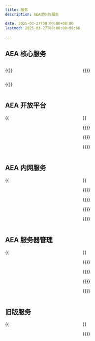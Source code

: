 ```yaml
---
title: 服务
description: AEA提供的服务

date: 2025-03-27T00:00:00+08:00
lastmod: 2025-03-27T00:00:00+08:00

---
```


<style>
.services-grid {
  display: grid;
  grid-template-columns: repeat(2, 1fr);
  /* gap: 24px; */
  /* margin-bottom: 32px; */
}
.post-link-card {
  width:80%;
}

@media (max-width: 768px) {
  .services-grid {
    grid-template-columns: 1fr;
  }
}
</style>


## AEA 核心服务

<div class = "services-grid">

{{<externalLinkCard title="AEA 设备租借" link="暂未开放" cover="/images/Services/rent.png">}}

{{<externalLinkCard title="AEA 3D打印申请" link="暂未开放" cover="/images/Services/3dbambu.png">}}

{{<externalLinkCard title="AEA 公用文件资源库" link="http://aea1989.tech/" cover="/images/Services/AEAarchive.png">}}

</div>

## AEA 开放平台

<div class = "services-grid">
{{<externalLinkCard title="AEA Bilibili官方" link="https://space.bilibili.com/512380538" cover="/images/AEA_Logo.png">}}

{{<externalLinkCard title="AEA Github组织" link="https://github.com/Applicable-Electronic-Association" cover="/images/Services/github.gif">}}

{{<externalLinkCard title="AEA 嘉立创开源广场" link="https://oshwhub.com/kongyouxether/works" cover="/images/Services/jlc.jpeg">}}

{{<externalLinkCard title="AEA 官方飞书平台" link="https://zcngu4sh2gpe.feishu.cn" cover="/images/Services/lark.png">}}
</div>

## AEA 内网服务

<div class = "services-grid">
{{<externalLinkCard title="AEA 公用文件资源库" link="http://aea1989.tech/" cover="/images/Services/AEAarchive.png">}}

{{<externalLinkCard title="AEA 远程打印服务" link="https://192.168.1.3:631" cover="/images/Services/cups.webp">}}

{{<externalLinkCard title="AEA HomeAssistant" link="http://192.168.1.3:8123/" cover="/images/Services/hass.png">}}

{{<externalLinkCard title="AEA Samba" link="查看教程" cover="/images/Services/AEASamba.png">}}

{{<externalLinkCard title="AEA NextCloud" link="http://aea1989.tech:1989/" cover="/images/Services/Nextcloud_Logo.svg.png">}}

<!-- {{<externalLinkCard title="AEA Samba" link="?" cover="?">}} -->
</div>

## AEA 服务器管理

<div class = "services-grid">
{{<externalLinkCard title="AEA 服务器DashBoard" link="http://aea1989.tech/aea-dashboard/" cover="/images/Services/server.png">}}

{{<externalLinkCard title="AEA OpenWRT" link="http://192.168.1.2:19890/" cover="/images/Services/openwrt.png">}}

{{<externalLinkCard title="AEA TrueNAS" link="http://aeanas.local:1989/" cover="/images/Services/truenas.webp">}}

{{<externalLinkCard title="AEA Debian" link="?" cover="/images/Services/Debian-OpenLogo.svg.png">}}

{{<externalLinkCard title="AEA ESXI" link="https://192.168.1.126/" cover="/images/Services/esxi.webp">}}
</div>

## 旧版服务

<div class = "services-grid">
{{<externalLinkCard title="AEA 公告板（已停用）" link="http://aea1989.tech/blackboard/" cover="/images/Services/AEAboard.png">}}

{{<externalLinkCard title="AEA Public Server V2" link="http://aea1989.tech/main/" cover="/images/Services/AEAV2.png">}}
</div>

